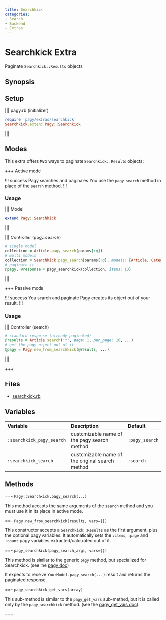 ```yaml
---
title: Searchkick
categories:
- Search
- Backend
- Extras
---
```

# Searchkick Extra

Paginate `Searchkick::Results` objects.

## Synopsis

## Setup

||| pagy.rb (initializer)
```ruby
require 'pagy/extras/searchkick'
Searchkick.extend Pagy::Searchkick
```
|||

## Modes

This extra offers two ways to paginate `Searchkick::Results` objects:

+++ Active mode

!!! success Pagy searches and paginates
You use the `pagy_search` method in place of the `search` method.
!!!

### Usage

||| Model
```ruby
extend Pagy::Searchkick
```
|||

||| Controller (pagy_search)
```ruby
# single model
collection = Article.pagy_search(params[:q])
# multi models
collection = Searchkick.pagy_search(params[:q], models: [Article, Categories])
# paginate it
@pagy, @response = pagy_searchkick(collection, items: 10)
```
|||

+++ Passive mode

!!! success You search and paginate
Pagy creates its object out of your result.
!!!

### Usage

||| Controller (search)
```ruby
# standard response (already paginated)
@results = Article.search('*', page: 1, per_page: 10, ...)
# get the pagy object out of it
@pagy = Pagy.new_from_searchkick(@results, ...)
```
|||

+++

## Files

- [searchkick.rb](https://github.com/ddnexus/pagy/blob/master/lib/pagy/extras/searchkick.rb)

## Variables

| Variable                  | Description                                     | Default        |
|:--------------------------|:------------------------------------------------|:---------------|
| `:searchkick_pagy_search` | customizable name of the pagy search method     | `:pagy_search` |
| `:searchkick_search`      | customizable name of the original search method | `:search`      |

## Methods

==- `Pagy::Searchkick.pagy_search(...)`

This method accepts the same arguments of the `search` method and you must use it in its place in active mode.

==- `Pagy.new_from_searchkick(results, vars={})`

This constructor accepts a `Searchkick::Results` as the first argument, plus the optional pagy variables. It automatically sets the `:items`, `:page` and `:count` pagy variables extracted/calculated out of it.

==- `pagy_searchkick(pagy_search_args, vars={})`

This method is similar to the generic `pagy` method, but specialized for Searchkick. (see the [pagy doc](/docs/api/backend.md#pagy-collection-vars-nil))

It expects to receive `YourModel.pagy_search(...)` result and returns the paginated response.

==- `pagy_searchkick_get_vars(array)`

This sub-method is similar to the `pagy_get_vars` sub-method, but it is called only by the `pagy_searchkick` method. (see the [pagy_get_vars doc](/docs/api/backend.md#pagy-get-vars-collection-vars)).

===
